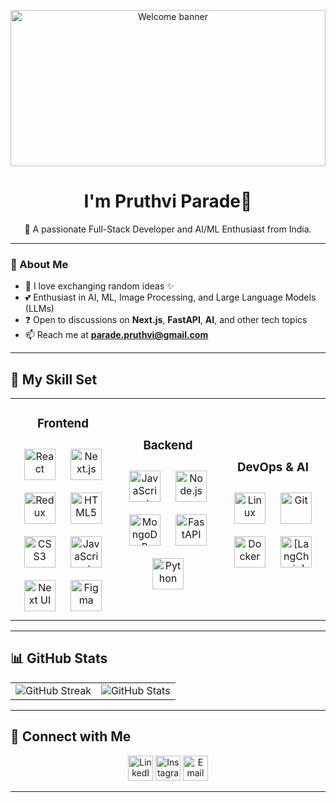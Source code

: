 <p align="center">
<img alt="Welcome banner" height="250px" width="100%" src="https://miro.medium.com/v2/resize:fit:996/format:webp/1*FfBynQBLv37OqXazih_Yyw.gif">
</p>

<h1 align="center">I'm Pruthvi Parade👋</h1>

<p align="center">🚀 A passionate Full-Stack Developer and AI/ML Enthusiast from India.</p>

---

### 🌟 About Me
- 🌱 I love exchanging random ideas ✨
- 💕 Enthusiast in AI, ML, Image Processing, and Large Language Models (LLMs)
- ❓ Open to discussions on **Next.js**, **FastAPI**, **AI**, and other tech topics
- 📫 Reach me at **parade.pruthvi@gmail.com**

---

## 🚀 My Skill Set

<table align="center">
<tr>
<td align="center" width="33%">
<h3>Frontend</h3>
<div>
<img src="https://profilinator.rishav.dev/skills-assets/react-original-wordmark.svg" alt="React" height="50" style="margin: 10px;" />
<img src="https://cdn.worldvectorlogo.com/logos/next-js.svg" alt="Next.js" height="50" style="margin: 10px;" />
<img src="https://profilinator.rishav.dev/skills-assets/redux-original.svg" alt="Redux" height="50" style="margin: 10px;" />
<img src="https://profilinator.rishav.dev/skills-assets/html5-original-wordmark.svg" alt="HTML5" height="50" style="margin: 10px;" />
<img src="https://profilinator.rishav.dev/skills-assets/css3-original-wordmark.svg" alt="CSS3" height="50" style="margin: 10px;" />
<img src="https://profilinator.rishav.dev/skills-assets/javascript-original.svg" alt="JavaScript" height="50" style="margin: 10px;" />
<img src="https://nextui.org/apple-touch-icon.png" alt="Next UI" height="50" style="margin: 10px;" />
<img src="https://profilinator.rishav.dev/skills-assets/figma-icon.svg" alt="Figma" height="50" style="margin: 10px;" />
</div>
</td>

<td align="center" width="33%">
<h3>Backend</h3>
<div>
<img src="https://profilinator.rishav.dev/skills-assets/javascript-original.svg" alt="JavaScript" height="50" style="margin: 10px;" />
<img src="https://p7.hiclipart.com/preview/156/344/1024/node-js-javascript-openshift-node-border.jpg" alt="Node.js" height="50" style="margin: 10px;" />
<img src="https://profilinator.rishav.dev/skills-assets/mongodb-original-wordmark.svg" alt="MongoDB" height="50" style="margin: 10px;" />
<img src="https://upload.wikimedia.org/wikiversity/en/8/8c/FastAPI_logo.png" alt="FastAPI" height="50" style="margin: 10px;" />
<img src="https://profilinator.rishav.dev/skills-assets/python-original.svg" alt="Python" height="50" style="margin: 10px;" />
</div>
</td>

<td align="center" width="33%">
<h3>DevOps & AI</h3>
<div>
<img src="https://profilinator.rishav.dev/skills-assets/linux-original.svg" alt="Linux" height="50" style="margin: 10px;" />
<img src="https://profilinator.rishav.dev/skills-assets/git-scm-icon.svg" alt="Git" height="50" style="margin: 10px;" />
<img src="https://profilinator.rishav.dev/skills-assets/docker-original-wordmark.svg" alt="Docker" height="50" style="margin: 10px;" />
<img src="[Your LangChain Icon URL]" alt="[LangChain]" height= "50", style= "margin: 10px;"/>
</div>
</td>
</tr>
</table>

---

## 📊 GitHub Stats
<table align="center">
  <tr>
    <td>
      <img src="https://github-readme-streak-stats.herokuapp.com?user=Pruthvi-Parade&theme=dark&hide_border=true" alt="GitHub Streak" />
    </td>
    <td>
      <img src="https://github-readme-stats.vercel.app/api?username=pruthvi-parade&show_icons=true&locale=en&theme=dark" alt="GitHub Stats" />
    </td>
  </tr>
</table>

---

## 🤝 Connect with Me

<p align='center'>
<a href='https://www.linkedin.com/in/pruthvi-parade-2040b0248/'><img src='https://www.vectorlogo.zone/logos/linkedin/linkedin-icon.svg' alt='LinkedIn' height='40' /></a>
<a href='https://www.instagram.com/parade_pruthvi/'><img src='https://www.vectorlogo.zone/logos/instagram/instagram-icon.svg' alt='Instagram' height='40' /></a>
<a href='mailto:parade.pruthvi@gmail.com'><img src='https://www.vectorlogo.zone/logos/gmail/gmail-icon.svg' alt='Email' height='40' /></a>
</p>

---
